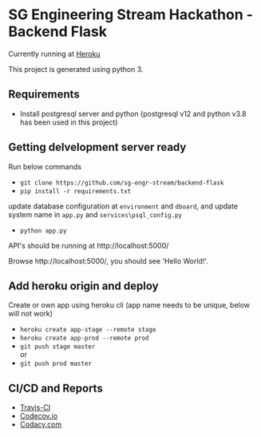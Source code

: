 # SG Engineering Stream Hackathon - Backend Flask 

Currently running at [Heroku](https://short-url-prod.herokuapp.com/)

This project is generated using python 3.

## Requirements
* Install postgresql server and python (postgresql v12 and python v3.8 has been used in this project)

## Getting delvelopment server ready
Run below commands
- `git clone https://github.com/sg-engr-stream/backend-flask`
- `pip install -r requirements.txt`

update database configuration at `environment` and `dboard`, and update system name in `app.py` and `services\psql_config.py`
- `python app.py`

API's should be running at http://localhost:5000/

Browse http://localhost:5000/, you should see 'Hello World!'.

## Add heroku origin and deploy
Create or own app using heroku cli (app name needs to be unique, below will not work)
- `heroku create app-stage --remote stage`
- `heroku create app-prod --remote prod`
- `git push stage master`
<br>or
- `git push prod master`

## CI/CD and Reports
- [Travis-CI](https://travis-ci.com/github/sg-engr-stream/backend-flask)
- [Codecov.io](https://codecov.io/gh/sg-engr-stream/backend-flask)
- [Codacy.com](https://app.codacy.com/gh/sg-engr-stream/backend-flask/dashboard)

